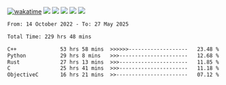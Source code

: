 [![wakatime](https://wakatime.com/badge/user/368879df-dc38-4b1a-86c4-8a2054a0e074.svg)](https://wakatime.com/@368879df-dc38-4b1a-86c4-8a2054a0e074)
<img src="https://img.shields.io/badge/Windows-0078D6?style=flat&logo=Windows&logoColor=white">
<img src="https://img.shields.io/badge/IntelliJ_IDEA-000000.svg?style=flat&logo=IntelliJ-IDEA&logoColor=white">
<img src="https://img.shields.io/badge/CLion-000000.svg?style=flat&logo=CLion&logoColor=white">
<img src="https://img.shields.io/badge/Visual_Studio_Code-007ACC?style=flat&logo=Visual-Studio-Code&logoColor=white">
<img src="https://img.shields.io/badge/Discord-5865F2?label=kano42&style=flat&logo=discord&logoColor=white">
<br>


<!--START_SECTION:waka-->

```txt
From: 14 October 2022 - To: 27 May 2025

Total Time: 229 hrs 48 mins

C++              53 hrs 58 mins  >>>>>>-------------------   23.48 %
Python           29 hrs 8 mins   >>>----------------------   12.68 %
Rust             27 hrs 13 mins  >>>----------------------   11.85 %
C                25 hrs 41 mins  >>>----------------------   11.18 %
ObjectiveC       16 hrs 21 mins  >>-----------------------   07.12 %
```

<!--END_SECTION:waka-->
